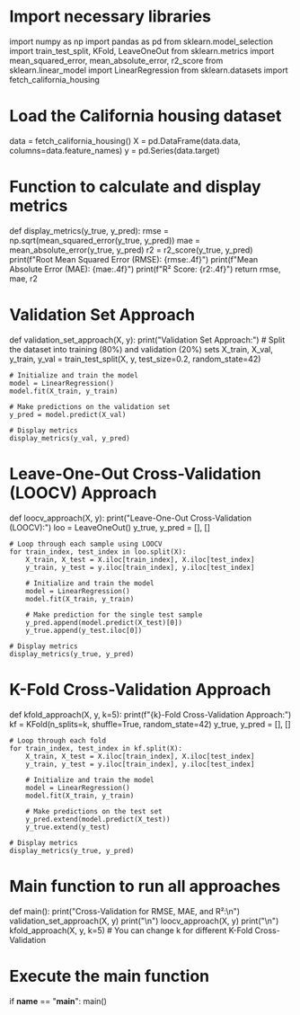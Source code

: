 # Import necessary libraries
import numpy as np
import pandas as pd
from sklearn.model_selection import train_test_split, KFold, LeaveOneOut
from sklearn.metrics import mean_squared_error, mean_absolute_error, r2_score
from sklearn.linear_model import LinearRegression
from sklearn.datasets import fetch_california_housing

# Load the California housing dataset
data = fetch_california_housing()
X = pd.DataFrame(data.data, columns=data.feature_names)
y = pd.Series(data.target)

# Function to calculate and display metrics
def display_metrics(y_true, y_pred):
    rmse = np.sqrt(mean_squared_error(y_true, y_pred))
    mae = mean_absolute_error(y_true, y_pred)
    r2 = r2_score(y_true, y_pred)
    print(f"Root Mean Squared Error (RMSE): {rmse:.4f}")
    print(f"Mean Absolute Error (MAE): {mae:.4f}")
    print(f"R² Score: {r2:.4f}")
    return rmse, mae, r2

# Validation Set Approach
def validation_set_approach(X, y):
    print("Validation Set Approach:")
    # Split the dataset into training (80%) and validation (20%) sets
    X_train, X_val, y_train, y_val = train_test_split(X, y, test_size=0.2, random_state=42)
    
    # Initialize and train the model
    model = LinearRegression()
    model.fit(X_train, y_train)
    
    # Make predictions on the validation set
    y_pred = model.predict(X_val)
    
    # Display metrics
    display_metrics(y_val, y_pred)

# Leave-One-Out Cross-Validation (LOOCV) Approach
def loocv_approach(X, y):
    print("Leave-One-Out Cross-Validation (LOOCV):")
    loo = LeaveOneOut()
    y_true, y_pred = [], []
    
    # Loop through each sample using LOOCV
    for train_index, test_index in loo.split(X):
        X_train, X_test = X.iloc[train_index], X.iloc[test_index]
        y_train, y_test = y.iloc[train_index], y.iloc[test_index]
        
        # Initialize and train the model
        model = LinearRegression()
        model.fit(X_train, y_train)
        
        # Make prediction for the single test sample
        y_pred.append(model.predict(X_test)[0])
        y_true.append(y_test.iloc[0])
    
    # Display metrics
    display_metrics(y_true, y_pred)

# K-Fold Cross-Validation Approach
def kfold_approach(X, y, k=5):
    print(f"{k}-Fold Cross-Validation Approach:")
    kf = KFold(n_splits=k, shuffle=True, random_state=42)
    y_true, y_pred = [], []
    
    # Loop through each fold
    for train_index, test_index in kf.split(X):
        X_train, X_test = X.iloc[train_index], X.iloc[test_index]
        y_train, y_test = y.iloc[train_index], y.iloc[test_index]
        
        # Initialize and train the model
        model = LinearRegression()
        model.fit(X_train, y_train)
        
        # Make predictions on the test set
        y_pred.extend(model.predict(X_test))
        y_true.extend(y_test)
    
    # Display metrics
    display_metrics(y_true, y_pred)

# Main function to run all approaches
def main():
    print("Cross-Validation for RMSE, MAE, and R²:\n")
    validation_set_approach(X, y)
    print("\n")
    loocv_approach(X, y)
    print("\n")
    kfold_approach(X, y, k=5)  # You can change k for different K-Fold Cross-Validation

# Execute the main function
if __name__ == "__main__":
    main()

